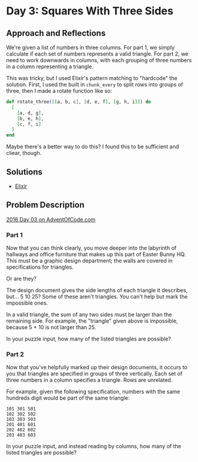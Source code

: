 # Day 3: Squares With Three Sides

## Approach and Reflections

We're given a list of numbers in three columns. For part 1, we simply
calculate if each set of numbers represents a valid triangle. For part 2, we
need to work downwards in columns, with each grouping of three numbers in
a column representing a triangle.

This was tricky, but I used Elixir's pattern matching to "hardcode" the
solution. First, I used the built in `chunk_every` to split rows into groups
of three, then I made a rotate function like so:

```elixir
def rotate_three([[a, b, c], [d, e, f], [g, h, i]]) do
  [
    [a, d, g],
    [b, e, h],
    [c, f, i]
  ]
end
```

Maybe there's a better way to do this? I found this to be sufficient and
cliear, though.

## Solutions

- [Elixir](../elixir2016/lib/day03.ex)

## Problem Description

[2016 Day 03 on AdventOfCode.com](https://adventofcode.com/2016/day/3)

### Part 1

Now that you can think clearly, you move deeper into the labyrinth of hallways
and office furniture that makes up this part of Easter Bunny HQ. This must be
a graphic design department; the walls are covered in specifications for
triangles.

Or are they?

The design document gives the side lengths of each triangle it describes,
but... 5 10 25? Some of these aren't triangles. You can't help but mark the
impossible ones.

In a valid triangle, the sum of any two sides must be larger than the
remaining side. For example, the "triangle" given above is impossible, because
5 + 10 is not larger than 25.

In your puzzle input, how many of the listed triangles are possible?

### Part 2

Now that you've helpfully marked up their design documents, it occurs to you
that triangles are specified in groups of three vertically. Each set of three
numbers in a column specifies a triangle. Rows are unrelated.

For example, given the following specification, numbers with the same hundreds
digit would be part of the same triangle:

```
101 301 501
102 302 502
103 303 503
201 401 601
202 402 602
203 403 603
```

In your puzzle input, and instead reading by columns, how many of the listed
triangles are possible?
